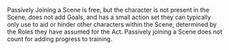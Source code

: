 Passively Joining a Scene is free, but the character is not present in the Scene, does not add Goals, and has a small action set they can typically only use to aid or hinder other characters within the Scene, determined by the Roles they have assumed for the Act. Passively joining a Scene does not count for adding progress to training.
